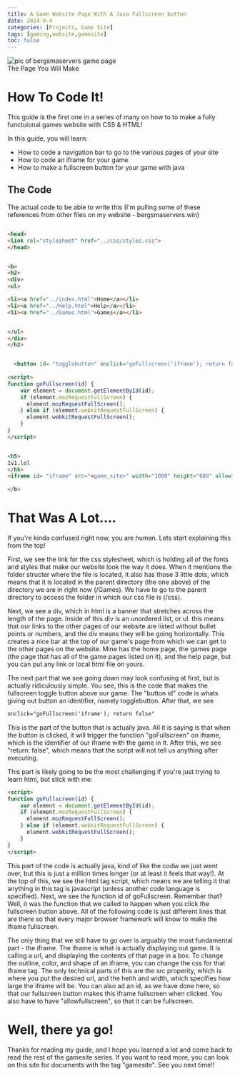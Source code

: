 ```yaml
---
title: A Game Website Page With A Java Fullscreen button
date: 2024-9-4
categories: [Projects, Game Site]
tags: [gaming,website,gamesite]
toc: false
---
```






![pic of bergsmaservers game page](https://i.ibb.co/tKVM8qs/Screenshot-2024-09-04-203823.png)
<br>The Page You Will Make




# How To Code It!

This guide is the first one in a series of many on how to to make a fully functuional games website with CSS & HTML!

In this guide, you will learn:
* How to code a navigation bar to go to the various pages of your site
* How to code an iframe for your game
* How to make a fullscreen button for your game with java


## The Code

The actual code to be able to write this (I'm pulling some of these references from other files on my website - bergsmaservers.win)

```html

<head>
<link rel="stylesheet" href="../css/styles.css">
</head>


<b>
<h2>
<div>
<ul>

<li><a href="../index.html">Home</a></li>
<li><a href="../Help.html">Help</a></li>
<li><a href="../Games.html">Games</a></li>


</ul>
</div>
</h2>


  <button id= "togglebutton" onclick="goFullscreen('iframe'); return false">Fullscreen</button>
 
<script>
function goFullscreen(id) {
    var element = document.getElementById(id);
    if (element.mozRequestFullScreen) {
      element.mozRequestFullScreen();
    } else if (element.webkitRequestFullScreen) {
      element.webkitRequestFullScreen();
    }
}
</script>


<h5>
1v1.lol
</h5>
<iframe id= "iframe" src="<game_site>" width="1000" height="600" allowfullscreen > </iframe>
  
</b>

```

# That Was A Lot....

If you're kinda confused right now, you are human. Lets start explaining this from the top! 


First, we see the link for the css stylesheet, which is holding all of the fonts and styles that make our website look the way it does. When it mentions the folder structer where the file is located, it also has those 3 little dots, which means that it is located in the parent directory (the one above) of the directory we are in right now (/Games). We have to go to the parent directory to access the folder in which our css file is (/css).


Next, we see a div, which in html is a banner that stretches across the length of the page. Inside of this div is an unordered list, or ul. this means that our links to the other pages of our website are listed without bullet points or numbers, and the div means they will be going horizontally. This creates a nice bar at the top of our game's page from which we can get to the other pages on the website. Mine has the home page, the games page (the page that has all of the game pages listed on it), and the help page, but you can put any link or local html file on yours.


The next part that we see  going down may look confusing at first, but is actually ridiculously simple. You see, this is the code that makes the fullscreen toggle button above our game. The "button id" code is whats giving out button an identifier, namely togglebutton. After that, we see 

```html
onclick="goFullscreen('iframe'); return false"
````

This is the part of the button that is actually java. All it is saying is that when the button is clicked, it will trigger the function "goFullscreen" on iframe, which is the identifier of our iframe with the game in it. After this, we see "return: false", which means that the script will not tell us anything after executing.


This part is likely going to be the most challenging if you're just trying to learn html, but stick with me:

```html
<script>
function goFullscreen(id) {
    var element = document.getElementById(id);
    if (element.mozRequestFullScreen) {
      element.mozRequestFullScreen();
    } else if (element.webkitRequestFullScreen) {
      element.webkitRequestFullScreen();
    }
}
</script>
```

This part of the code is actually java, kind of like the codw we just went over, but this is just a million times longer (or at least it feels that way!). At the top of this, we see the html tag script, which means we are telling it that anything in this tag is javascript (unless another code language is specified). Next, we see the function id of goFullscreen. Remember that? Well, it was the function that we called to happen when you click the fullscreen button above. All of the following code is just different lines that are there so that every major browser framework will know to make the iframe fullscreen.



The only thing that we still have to go over is arguably the most fundamental part - the iframe. The iframe is what is actually displaying out game. It is calling a url, and displaying the contents of that page in a box. To change the outline, color, and shape of an iframe, you can change the css for that iframe tag. The only technical parts of this are the src properity, which is where you put the desired url, and the heith and width, which specifies how large the iframe will be. You can also ad an id, as we have done here, so that our fullscreen button makes this iframe fullscreen when clicked. You also have to have "allowfullscreen", so that it can be fullscreen.



# 
# Well, there ya go!

Thanks for reading my guide, and I hope you learned a lot and come back to read the rest of the gamesite series. If you want to read more, you can look on this site for documents with the tag "gamesite". See you next time!!
